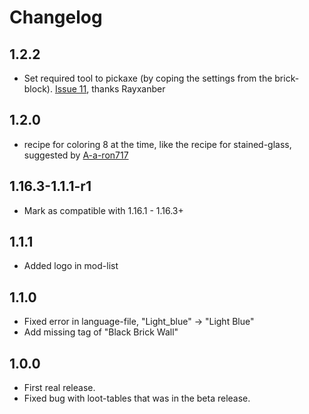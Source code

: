 # Changelog

## 1.2.2
* Set required tool to pickaxe (by coping the settings from the brick-block). [Issue 11](https://github.com/puggan/mc-colorbricks/issues/11), thanks Rayxanber

## 1.2.0
* recipe for coloring 8 at the time, like the recipe for stained-glass, suggested by [A-a-ron717](https://github.com/puggan/mc-colorbricks/issues/5)

## 1.16.3-1.1.1-r1
* Mark as compatible with 1.16.1 - 1.16.3+

## 1.1.1
* Added logo in mod-list

## 1.1.0
* Fixed error in language-file, "Light_blue" -> "Light Blue"
* Add missing tag of "Black Brick Wall"

## 1.0.0
* First real release.
* Fixed bug with loot-tables that was in the beta release.




